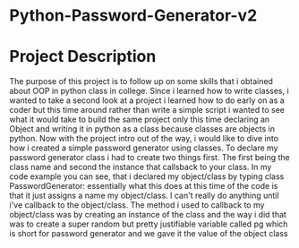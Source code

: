 # Python-Password-Generator-v2

# Project Description
The purpose of this project is to follow up on some skills that i obtained about OOP in python class in college. Since i learned how to
write classes, i wanted to take a second look at a project i learned how to do early on as a coder but this time around rather than write 
a simple script i wanted to see what it would take to build the same project only this time declaring an Object and writing it in python 
as a class because classes are objects in python. Now with the project intro out of the way, i would like to dive into how i created a 
simple password generator using classes. To declare my password generator class i had to create two things first. The first being the class
name and second the instance that callsback to your class. In my code example you can see, that i declared my object/class by typing 
class PasswordGenerator: essentially what this does at this time of the code is that it just assigns a name my object/class. I can't really 
do anything until i've callback to the object/class. The method i used to callback to my object/class was by creating an instance of the class
and the way i did that was to create a super random but pretty justifiable variable called pg which is short for password generator and 
we gave it the value of the object class
